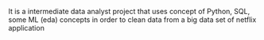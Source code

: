 It is a intermediate data analyst project that uses concept of Python, SQL,  some ML (eda) concepts in order to clean data from a big data set  of netflix application
